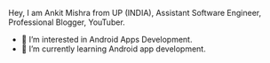 Hey, I am Ankit Mishra from UP (INDIA),
Assistant Software Engineer, 
Professional Blogger, YouTuber.

- 👀 I’m interested in Android Apps Development.
- 🌱 I’m currently learning Android app development.

<!---
Email : ankitdmishraa@gmail.com
Website : www.androidpro.in
My Projects : Ankitdmishra (on Play Store)
--->
